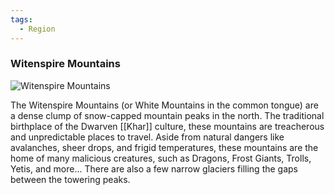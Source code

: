 ```yaml
---
tags:
  - Region
---
```


### Witenspire Mountains

![Witenspire Mountains](Witenspire.jpg)

The Witenspire Mountains (or White Mountains in the common tongue) are a dense clump of snow-capped mountain peaks in the north. The traditional birthplace of the Dwarven [[Khar]] culture, these mountains are treacherous and unpredictable places to travel.
Aside from natural dangers like avalanches, sheer drops, and frigid temperatures, these mountains are the home of many malicious creatures, such as Dragons, Frost Giants, Trolls, Yetis, and more...
There are also a few narrow glaciers filling the gaps between the towering peaks.
